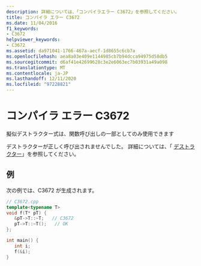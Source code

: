 ```yaml
---
description: 詳細については、「コンパイラエラー C3672」を参照してください。
title: コンパイラ エラー C3672
ms.date: 11/04/2016
f1_keywords:
- C3672
helpviewer_keywords:
- C3672
ms.assetid: da971041-1766-467a-aecf-1d8655c6cb7a
ms.openlocfilehash: aea8a03e409e1144985cb7b94dcca94975d58db5
ms.sourcegitcommit: d6af41e42699628c3e2e6063ec7b03931a49a098
ms.translationtype: MT
ms.contentlocale: ja-JP
ms.lasthandoff: 12/11/2020
ms.locfileid: "97228821"
---
```

# <a name="compiler-error-c3672"></a>コンパイラ エラー C3672

擬似デストラクター式は、関数呼び出しの一部としてのみ使用できます

デストラクターが正しく呼び出されませんでした。  詳細については、「 [デストラクター](../../cpp/destructors-cpp.md)」を参照してください。

## <a name="example"></a>例

次の例では、C3672 が生成されます。

```cpp
// C3672.cpp
template<typename T>
void f(T* pT) {
   &pT->T::~T;   // C3672
   pT->T::~T();   // OK
};

int main() {
   int i;
   f(&i);
}
```

